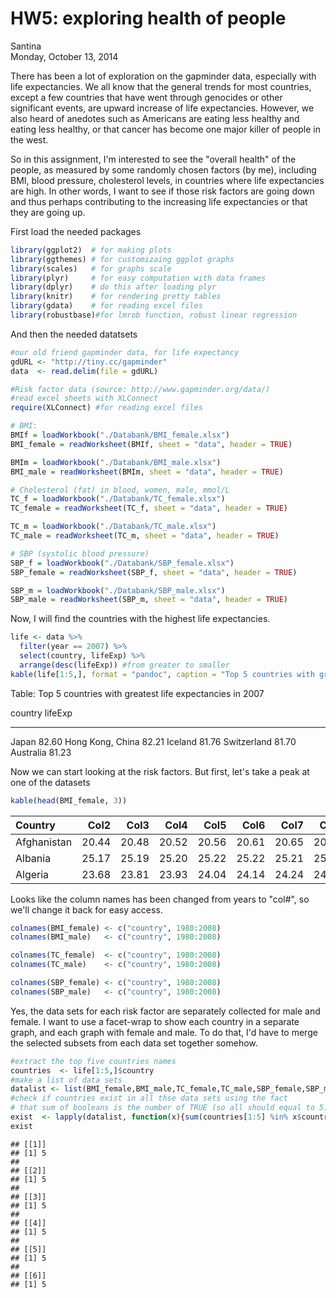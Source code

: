# HW5: exploring health of people 
Santina  
Monday, October 13, 2014  

There has been a lot of exploration on the gapminder data, especially with life expectancies. We all know that the general trends for most countries, except a few countries that have went through genocides or other significant events, are upward increase of life expectancies. However, we also heard of anedotes such as Americans are eating less healthy and eating less healthy, or that cancer has become one major killer of people in the west. 

So in this assignment, I'm interested to see the "overall health" of the people, as measured by some randomly chosen factors (by me), including BMI, blood pressure, cholesterol levels, in countries where life expectancies are high. In other words, I want to see if those risk factors are going down and thus perhaps contributing to the increasing life expectancies or that they are going up. 

First load the needed packages  

```r
library(ggplot2)  # for making plots
library(ggthemes) # for customizaing ggplot graphs
library(scales)   # for graphs scale
library(plyr)     # for easy computation with data frames
library(dplyr)    # do this after loading plyr
library(knitr)    # for rendering pretty tables
library(gdata)    # for reading excel files
library(robustbase)#for lmrob function, robust linear regression
```

And then the needed datatsets 


```r
#our old friend gapminder data, for life expectancy 
gdURL <- "http://tiny.cc/gapminder"
data  <- read.delim(file = gdURL) 

#Risk factor data (source: http://www.gapminder.org/data/)
#read excel sheets with XLConnect 
require(XLConnect) #for reading excel files 

# BMI: 
BMIf = loadWorkbook("./Databank/BMI_female.xlsx")
BMI_female = readWorksheet(BMIf, sheet = "data", header = TRUE)

BMIm = loadWorkbook("./Databank/BMI_male.xlsx")
BMI_male = readWorksheet(BMIm, sheet = "data", header = TRUE)

# Cholesterol (fat) in blood, women, male, mmol/L
TC_f = loadWorkbook("./Databank/TC_female.xlsx")
TC_female = readWorksheet(TC_f, sheet = "data", header = TRUE)

TC_m = loadWorkbook("./Databank/TC_male.xlsx")
TC_male = readWorksheet(TC_m, sheet = "data", header = TRUE)

# SBP (systolic blood pressure)
SBP_f = loadWorkbook("./Databank/SBP_female.xlsx")
SBP_female = readWorksheet(SBP_f, sheet = "data", header = TRUE)

SBP_m = loadWorkbook("./Databank/SBP_male.xlsx")
SBP_male = readWorksheet(SBP_m, sheet = "data", header = TRUE)
```

Now, I will find the countries with the highest life expectancies.  


```r
life <- data %>%
  filter(year == 2007) %>%
  select(country, lifeExp) %>%
  arrange(desc(lifeExp)) #from greater to smaller
kable(life[1:5,], format = "pandoc", caption = "Top 5 countries with greatest life expectancies in 2007")
```



Table: Top 5 countries with greatest life expectancies in 2007

country             lifeExp
-----------------  --------
Japan                 82.60
Hong Kong, China      82.21
Iceland               81.76
Switzerland           81.70
Australia             81.23


Now we can start looking at the risk factors. But first, let's take a peak at one of the datasets 


```r
kable(head(BMI_female, 3))
```



|Country     |  Col2|  Col3|  Col4|  Col5|  Col6|  Col7|  Col8|  Col9| Col10| Col11| Col12| Col13| Col14| Col15| Col16| Col17| Col18| Col19| Col20| Col21| Col22| Col23| Col24| Col25| Col26| Col27| Col28| Col29| Col30|
|:-----------|-----:|-----:|-----:|-----:|-----:|-----:|-----:|-----:|-----:|-----:|-----:|-----:|-----:|-----:|-----:|-----:|-----:|-----:|-----:|-----:|-----:|-----:|-----:|-----:|-----:|-----:|-----:|-----:|-----:|
|Afghanistan | 20.44| 20.48| 20.52| 20.56| 20.61| 20.65| 20.69| 20.71| 20.72| 20.71| 20.70| 20.70| 20.68| 20.64| 20.59| 20.57| 20.56| 20.57| 20.59| 20.62| 20.62| 20.61| 20.65| 20.71| 20.77| 20.84| 20.91| 20.99| 21.07|
|Albania     | 25.17| 25.19| 25.20| 25.22| 25.22| 25.21| 25.21| 25.19| 25.17| 25.15| 25.14| 25.05| 24.97| 24.94| 24.94| 24.94| 24.97| 24.97| 25.00| 25.06| 25.13| 25.20| 25.27| 25.33| 25.40| 25.47| 25.53| 25.59| 25.66|
|Algeria     | 23.68| 23.81| 23.93| 24.04| 24.14| 24.24| 24.34| 24.43| 24.51| 24.59| 24.68| 24.75| 24.84| 24.93| 25.00| 25.07| 25.15| 25.23| 25.31| 25.40| 25.49| 25.59| 25.70| 25.81| 25.93| 26.04| 26.15| 26.26| 26.37|

Looks like the column names has been changed from years to "col#", so we'll change it back for easy access. 


```r
colnames(BMI_female) <- c("country", 1980:2008) 
colnames(BMI_male)   <- c("country", 1980:2008)

colnames(TC_female)  <- c("country", 1980:2008)
colnames(TC_male)    <- c("country", 1980:2008)

colnames(SBP_female) <- c("country", 1980:2008)
colnames(SBP_male)   <- c("country", 1980:2008)
```

Yes, the data sets for each risk factor are separately collected for male and female. I want to use a facet-wrap to show each country in a separate graph, and each graph with female and male. To do that, I'd have to merge the selected subsets from each data set together somehow. 


```r
#extract the top five countries names
countries  <- life[1:5,]$country 
#make a list of data sets
datalist <- list(BMI_female,BMI_male,TC_female,TC_male,SBP_female,SBP_male)
#check if countries exist in all thse data sets using the fact
# that sum of booleans is the number of TRUE (so all should equal to 5)
exist  <- lapply(datalist, function(x){sum(countries[1:5] %in% x$country)})
exist 
```

```
## [[1]]
## [1] 5
## 
## [[2]]
## [1] 5
## 
## [[3]]
## [1] 5
## 
## [[4]]
## [1] 5
## 
## [[5]]
## [1] 5
## 
## [[6]]
## [1] 5
```





